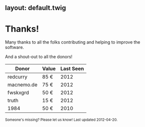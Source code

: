 layout:	default.twig
---

# Thanks!

Many thanks to all the folks contributing and helping to improve the software.

And a shout-out to all the donors!

| <i class='icon-resize-vertical'></i> Donor 	| <i class='icon-resize-vertical'></i> Value 	| <i class='icon-resize-vertical'></i> Last Seen | 
| ----------  | ------ 	| -----	|
| redcurry    | 85 € 	 	| 2012 	|
| macnemo.de  | 75 €	 	| 2012 	|
| fwskxgrd    | 50 €	 	| 2012 	|
| truth		    | 15 € 		| 2012 	|
| 1984        | 50 € 	 	| 2010 	|

<small class='muted'>
Someone's missing? Please let us know! Last updated 2012-04-20. 
</small>
